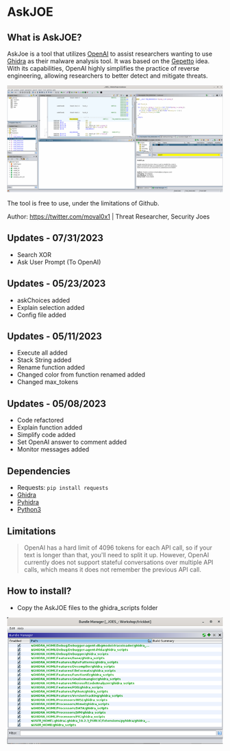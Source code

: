# AskJOE

## What is AskJOE?
AskJoe is a tool that utilizes [OpenAI](https://openai.com/) to assist researchers wanting to use [Ghidra](https://github.com/NationalSecurityAgency/ghidra) as their malware analysis tool. It was based on the [Gepetto](https://github.com/JusticeRage/Gepetto) idea.
With its capabilities, OpenAI highly simplifies the practice of reverse engineering, allowing researchers to better detect and mitigate threats. 

![AskJOE Running](/imgs/AskJOE-Running.gif "AskJOE Running")

The tool is free to use, under the limitations of Github.

Author: https://twitter.com/moval0x1 | Threat Researcher, Security Joes

## Updates - 07/31/2023
- Search XOR
- Ask User Prompt (To OpenAI)

## Updates - 05/23/2023
- askChoices added
- Explain selection added
- Config file added

## Updates - 05/11/2023
- Execute all added
- Stack String added
- Rename function added
- Changed color from function renamed added
- Changed max_tokens

## Updates - 05/08/2023
- Code refactored
- Explain function added
- Simplify code added
- Set OpenAI answer to comment added
- Monitor messages added

## Dependencies
- Requests: `pip install requests`
- [Ghidra](https://github.com/NationalSecurityAgency/ghidra)
- [Pyhidra](https://github.com/dod-cyber-crime-center/pyhidra)
- [Python3](https://www.python.org/downloads/)


## Limitations
> OpenAI has a hard limit of 4096 tokens for each API call, so if your text is longer than that, you'll need to split it up. However, OpenAI currently does not support stateful conversations over multiple API calls, which means it does not remember the previous API call.


## How to install?
- Copy the AskJOE files to the ghidra_scripts folder

![ghidra_scripts](/imgs/ghidra_scripts_folder.png "ghidra_scripts")